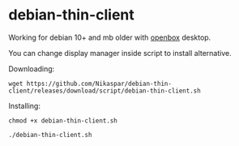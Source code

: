 # debian-thin-client

Working for debian 10+ and mb older with [openbox](https://wiki.debian.org/Openbox) desktop.

You can change display manager inside script to install alternative.



Downloading:

`wget https://github.com/Nikaspar/debian-thin-client/releases/download/script/debian-thin-client.sh`

Installing:

`chmod +x debian-thin-client.sh`

`./debian-thin-client.sh`
